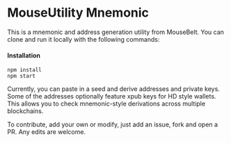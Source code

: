 # MouseUtility Mnemonic

This is a mnemonic and address generation utility from MouseBelt. You can clone and run it locally with the following commands:

#### Installation

```
npm install
npm start
```


Currently, you can paste in a seed and derive addresses and private keys. Some of the addresses optionally feature xpub keys for HD style wallets. This allows you to check mnemonic-style derivations across multiple blockchains.


To contribute, add your own or modify, just add an issue, fork and open a PR. Any edits are welcome.
